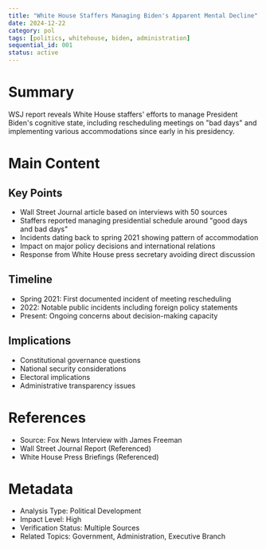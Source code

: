```yaml
---
title: "White House Staffers Managing Biden's Apparent Mental Decline"
date: 2024-12-22
category: pol
tags: [politics, whitehouse, biden, administration]
sequential_id: 001
status: active
---
```


# Summary
WSJ report reveals White House staffers' efforts to manage President Biden's cognitive state, including rescheduling meetings on "bad days" and implementing various accommodations since early in his presidency.

# Main Content
## Key Points
- Wall Street Journal article based on interviews with 50 sources
- Staffers reported managing presidential schedule around "good days and bad days"
- Incidents dating back to spring 2021 showing pattern of accommodation
- Impact on major policy decisions and international relations
- Response from White House press secretary avoiding direct discussion

## Timeline
- Spring 2021: First documented incident of meeting rescheduling
- 2022: Notable public incidents including foreign policy statements
- Present: Ongoing concerns about decision-making capacity

## Implications
- Constitutional governance questions
- National security considerations
- Electoral implications
- Administrative transparency issues

# References
- Source: Fox News Interview with James Freeman
- Wall Street Journal Report (Referenced)
- White House Press Briefings (Referenced)

# Metadata
- Analysis Type: Political Development
- Impact Level: High
- Verification Status: Multiple Sources
- Related Topics: Government, Administration, Executive Branch